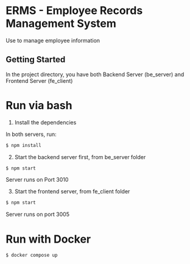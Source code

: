 # ERMS - Employee Records Management System

Use to manage employee information

## Getting Started

In the project directory, you have both Backend Server (be_server) and Frontend Server (fe_client)

# Run via bash

1. Install the dependencies

In both servers, run:
```bash
$ npm install
```

2. Start the backend server first, from be_server folder

```bash
$ npm start
```

Server runs on Port 3010

3. Start the frontend server, from fe_client folder

```bash
$ npm start
```

Server runs on port 3005

# Run with Docker

```bash
$ docker compose up
```
